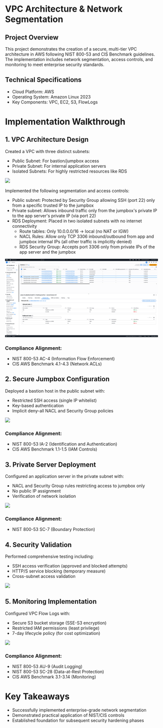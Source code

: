 # VPC Architecture & Network Segmentation

## Project Overview
This project demonstrates the creation of a secure, multi-tier VPC architecture in AWS following NIST 800-53 and CIS Benchmark guidelines. The implementation includes network segmentation, access controls, and monitoring to meet enterprise security standards.

## Technical Specifications
- Cloud Platform: AWS
- Operating System: Amazon Linux 2023
- Key Components: VPC, EC2, S3, FlowLogs

# Implementation Walkthrough

## 1. VPC Architecture Design
Created a VPC with three distinct subnets:
- Public Subnet: For bastion/jumpbox access
- Private Subnet: For internal application servers
- Isolated Subnets: For highly restricted resources like RDS

![](https://i.postimg.cc/jSkrmj39/01-Create-VPC-within-AWS-with-a-single-public-subnet-and-2-private-subnets.png)

Implemented the following segmentation and access controls:
- Public subnet: Protected by Security Group allowing SSH (port 22) only from a specific trusted IP to the jumpbox
- Private subnet: Allows inbound traffic only from the jumpbox's private IP to the app server's private IP (via port 22)
- RDS Deployment: Placed in two isolated subnets with no internet connectivity
  - Route tables: Only 10.0.0.0/16 -> local (no NAT or IGW)
  - NACL Rules: Allow only TCP 3306 inbound/outbound from app and jumpbox internal IPs (all other traffic is implicitly denied)
  - RDS Security Group: Accepts port 3306 only from private IPs of the app server and the jumpbox

![](https://github.com/ChadVanHalen/Tech-Portfolio/blob/main/projects/AWS%20VPC%20Hardening%20NIST%20CIS%20Compliance/images/Step%201/16%20RDS%20Isolated%20Subnets%20NACLs.png)

### Compliance Alignment:
- NIST 800-53 AC-4 (Information Flow Enforcement)
- CIS AWS Benchmark 4.1-4.3 (Network ACLs)

## 2. Secure Jumpbox Configuration
Deployed a bastion host in the public subnet with:
- Restricted SSH access (single IP whitelist)
- Key-based authentication
- Implicit deny-all NACL and Security Group policies

![](https://i.postimg.cc/L5RdLghq/03-Creating-a-jumpbox-server-using-security-controls-to-only-allow-SSH-via-my-IP.png)

### Compliance Alignment:
- NIST 800-53 IA-2 (Identification and Authentication)
- CIS AWS Benchmark 1.1-1.5 (IAM Controls)

## 3. Private Server Deployment
Configured an application server in the private subnet with:
- NACL and Security Group rules restricting access to jumpbox only
- No public IP assignment
- Verification of network isolation

![](https://i.postimg.cc/1tDh8rRh/05-Creating-the-app-server-that-will-sit-in-the-private-subnet-only-accessible-by-the-jumpbox.png)

### Compliance Alignment:
- NIST 800-53 SC-7 (Boundary Protection)

## 4. Security Validation
Performed comprehensive testing including:
- SSH access verification (approved and blocked attempts)
- HTTP/S service blocking (temporary measure)
- Cross-subnet access validation

![](https://i.postimg.cc/25c2FcJJ/09-Checking-my-security-group-rule-by-using-a-VPN-to-change-my-public-IP.png)

## 5. Monitoring Implementation
Configured VPC Flow Logs with:
- Secure S3 bucket storage (SSE-S3 encryption)
- Restricted IAM permissions (least privilege)
- 7-day lifecycle policy (for cost optimization)

![](https://i.postimg.cc/261THdN5/12-Creating-an-S3-bucket-to-store-flow-logs-on-the-VPC.png)

### Compliance Alignment:
- NIST 800-53 AU-9 (Audit Logging)
- NIST 800-53 SC-28 (Data-at-Rest Protection)
- CIS AWS Benchmark 3.1-3.14 (Monitoring)

# Key Takeaways
- Successfully implemented enterprise-grade network segmentation
- Demonstrated practical application of NIST/CIS controls
- Established foundation for subsequent security hardening phases
